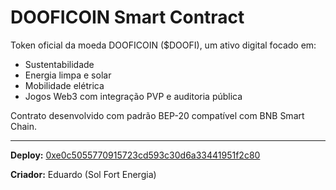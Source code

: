 ﻿# DOOFICOIN Smart Contract

Token oficial da moeda DOOFICOIN ($DOOFI), um ativo digital focado em:
- Sustentabilidade
- Energia limpa e solar
- Mobilidade elétrica
- Jogos Web3 com integração PVP e auditoria pública

Contrato desenvolvido com padrão BEP-20 compatível com BNB Smart Chain.

---
**Deploy:** [0xe0c5055770915723cd593c30d6a33441951f2c80](https://bscscan.com/address/0xe0c5055770915723cd593c30d6a33441951f2c80)

**Criador:** Eduardo (Sol Fort Energia)
